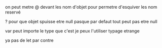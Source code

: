 on peut metre @ devant les nom d'objet pour permetre d'esquiver les nom reservé


? pour que objet spuisse etre null pasque par defaut tout peut pas etre null


var peut importe le type que c'est je peux l'utiliser typage etrange

ya pas de let par contre